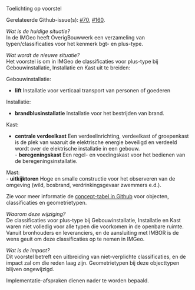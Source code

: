 Toelichting op voorstel  
  
Gerelateerde
Github-issue(s): [\#70](https://github.com/Geonovum/IMGeo2018/issues/70), [\#160](https://github.com/Geonovum/IMGeo2018/issues/160).  
  
*Wat is de huidige situatie?*  
In de IMGeo heeft OverigBouwwerk een verzameling van typen/classificaties voor
het kenmerk bgt- en plus-type.   
  
*Wat wordt de nieuwe situatie?*  
Het voorstel is om in IMGeo de classificaties voor plus-type bij
Gebouwinstallatie, Installatie en Kast uit te breiden:  
  
Gebouwinstallatie:   
- **lift** Installatie voor verticaal transport van personen of goederen  
  
Installatie:   
- **brandblusinstallatie** Installatie voor het bestrijden van brand.   
  
Kast:   
- **centrale verdeelkast** Een verdeelinrichting, verdeelkast of groepenkast is
de plek van waaruit de elektrische energie beveiligd en verdeeld wordt over de
elektrische installatie in een gebouw.  
- **beregeningskast** Een regel- en voedingskast voor het bedienen van de
beregeningsinstallatie.  
  
Mast:  
- **uitkijktoren** Hoge en smalle constructie voor het observeren van de
omgeving (wild, bosbrand, verdrinkingsgevaar zwemmers e.d.).  
  
Zie voor meer informatie de [concept-tabel in
Github](https://github.com/Geonovum/IMGeo2018/raw/master/wijzigingsvoorstel/media/20180328_IMGeo2018_classificaties_concept_wijzigingsvoorstel.xlsx) voor
objecten, classificaties en geometrietypen.   
  
*Waarom deze wijziging?*  
De classificaties voor plus-type bij Gebouwinstallatie, Installatie en Kast
waren niet volledig voor alle typen die voorkomen in de openbare ruimte. Vanuit
bronhouders en leveranciers, en de aansluiting met IMBOR is de wens geuit om
deze classificaties op te nemen in IMGeo.  
  
*Wat is de impact?*  
Dit voorstel betreft een uitbreiding van niet-verplichte classificaties, en de
impact zal om die reden laag zijn. Geometrietypen bij deze objecttypen blijven
ongewijzigd.  
  
Implementatie-afspraken dienen nader te worden bepaald.
